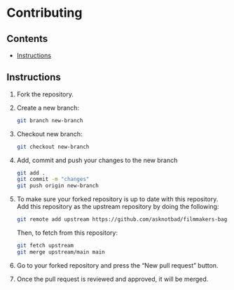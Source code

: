 # Contributing

## Contents

  - [Instructions](#instructions)

## Instructions

1. Fork the repository.

1. Create a new branch:

   ```bash
   git branch new-branch
   ```

1. Checkout new branch:

   ```bash
   git checkout new-branch
   ```

1. Add, commit and push your changes to the new branch

   ```bash
   git add .
   git commit -m "changes"
   git push origin new-branch
   ```

1. To make sure your forked repository is up to date with this repository. Add this repository as the upstream repository by doing the following:

   ```bash
   git remote add upstream https://github.com/asknotbad/filmmakers-bags-shop.git
   ```

   Then, to fetch from this repository:
   
   ```bash
   git fetch upstream
   git merge upstream/main main
   ```

1. Go to your forked repository and press the “New pull request” button.
   
1. Once the pull request is reviewed and approved, it will be merged.
